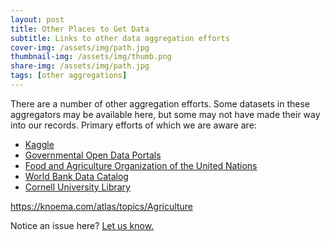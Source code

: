 ```yaml
---
layout: post
title: Other Places to Get Data
subtitle: Links to other data aggregation efforts
cover-img: /assets/img/path.jpg
thumbnail-img: /assets/img/thumb.png
share-img: /assets/img/path.jpg
tags: [other aggregations]
---
```


There are a number of other aggregation efforts. Some datasets in these aggregators may be available here, but some may not have made their way into our records. Primary efforts of which we are aware are:

- [Kaggle](https://www.kaggle.com/datasets)
- [Governmental Open Data Portals](https://dataportals.org/search)
- [Food and Agriculture Organization of the United Nations](http://www.fao.org/statistics/en/)
- [World Bank Data Catalog](https://datacatalog.worldbank.org/)
- [Cornell University Library](https://guides.library.cornell.edu/ag-food-data-guide/ag-food-data-sources)

https://knoema.com/atlas/topics/Agriculture





Notice an issue here? [Let us know.](https://docs.google.com/forms/d/e/1FAIpQLSfFLEtWSlfe6gwBaoe-9OfE4BjtwaVx3IQg9ZsfCIJDrujrbA/viewform?usp=pp_url&entry.677199195=2021-03-02-other-aggregations)
